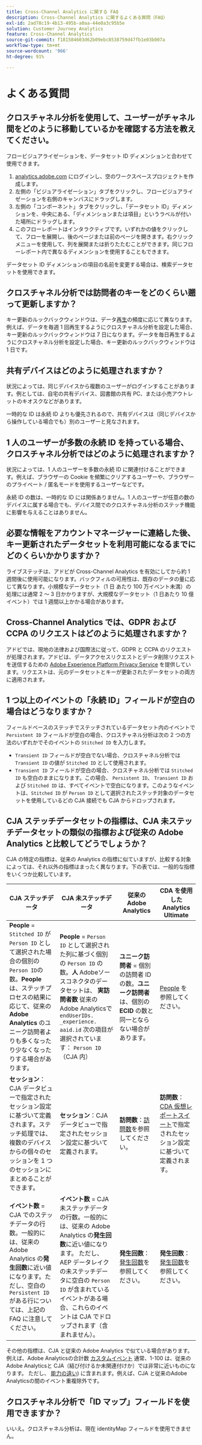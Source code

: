 ```yaml
---
title: Cross-Channel Analytics に関する FAQ
description: Cross-Channel Analytics に関するよくある質問（FAQ）
exl-id: 2ad78c19-4b13-495b-a0aa-44e0a3c95b5e
solution: Customer Journey Analytics
feature: Cross-Channel Analytics
source-git-commit: f181584603d62b09ebc8538759d47fb1e03b007a
workflow-type: tm+mt
source-wordcount: '966'
ht-degree: 91%

---
```


# よくある質問

## クロスチャネル分析を使用して、ユーザーがチャネル間をどのように移動しているかを確認する方法を教えてください。

フロービジュアライゼーションを、データセット ID ディメンションと合わせて使用できます。

1. [analytics.adobe.com](https://analytics.adobe.com) にログインし、空のワークスペースプロジェクトを作成します。
2. 左側の「ビジュアライゼーション」タブをクリックし、フロービジュアライゼーションを右側のキャンバスにドラッグします。
3. 左側の「コンポーネント」タブをクリックし、「データセット ID」ディメンションを、中央にある、「ディメンションまたは項目」というラベルが付いた場所にドラッグします。
4. このフローレポートはインタラクティブです。いずれかの値をクリックして、フローを展開し、後のページまたは前のページを開きます。右クリックメニューを使用して、列を展開または折りたたむことができます。同じフローレポート内で異なるディメンションを使用することもできます。

データセット ID ディメンションの項目の名前を変更する場合は、検索データセットを使用できます。

## クロスチャネル分析では訪問者のキーをどのくらい遡って更新しますか？

キー更新のルックバックウィンドウは、データ[再生](replay.md)の頻度に応じて異なります。例えば、データを毎週 1 回再生するようにクロスチャネル分析を設定した場合、キー更新のルックバックウィンドウは 7 日になります。データを毎日再生するようにクロスチャネル分析を設定した場合、キー更新のルックバックウィンドウは 1 日です。

## 共有デバイスはどのように処理されますか？

状況によっては、同じデバイスから複数のユーザーがログインすることがあります。例としては、自宅の共有デバイス、図書館の共有 PC、または小売アウトレットのキオスクなどがあります。

一時的な ID は永続 ID よりも優先されるので、共有デバイスは（同じデバイスから操作している場合でも）別のユーザーと見なされます。

## 1 人のユーザーが多数の永続 ID を持っている場合、クロスチャネル分析ではどのように処理されますか？

状況によっては、1 人のユーザーを多数の永続 ID に関連付けることができます。例えば、ブラウザーの Cookie を頻繁にクリアするユーザーや、ブラウザーのプライベート / 匿名モードを使用するユーザーなどです。

永続 ID の数は、一時的な ID には関係ありません。1 人のユーザーが任意の数のデバイスに属する場合でも、デバイス間でのクロスチャネル分析のステッチ機能に影響を与えることはありません。

## 必要な情報をアカウントマネージャーに連絡した後、キー更新されたデータセットを利用可能になるまでにどのくらいかかりますか？

ライブステッチは、アドビが Cross-Channel Analytics を有効にしてから約 1 週間後に使用可能になります。バックフィルの可用性は、既存のデータの量に応じて異なります。小規模なデータセット（1 日 あたり 100 万イベント未満）の処理には通常 2 ～ 3 日かかりますが、大規模なデータセット（1 日あたり 10 億イベント）では 1 週間以上かかる場合があります。

## Cross-Channel Analytics では、GDPR および CCPA のリクエストはどのように処理されますか？

アドビでは、現地の法律および国際法に従って、GDPR と CCPA のリクエストが処理されます。アドビは、データアクセスリクエストとデータ削除リクエストを送信するための [Adobe Experience Platform Privacy Service](https://experienceleague.adobe.com/docs/experience-platform/privacy/home.html?lang=ja) を提供しています。リクエストは、元のデータセットとキーが更新されたデータセットの両方に適用されます。

## 1 つ以上のイベントの「永続 ID」フィールドが空白の場合はどうなりますか？

フィールドベースのステッチでステッチされているデータセット内のイベントで `Persistent ID` フィールドが空白の場合、クロスチャネル分析は次の 2 つの方法のいずれかでそのイベントの `Stitched ID` を入力します。
* `Transient ID` フィールドが空白でない場合、クロスチャネル分析では `Transient ID` の値が `Stitched ID` として使用されます。
* `Transient ID` フィールドが空白の場合、クロスチャネル分析では `Stitched ID` も空白のままになります。この場合、 `Persistent ID`、 `Transient ID` および `Stitched ID` は、すべてイベントで空白になります。このようなイベントは、`Stitched ID` が `Person ID` として選択されたステッチ対象のデータセットを使用しているどの CJA 接続でも CJA からドロップされます。

## CJA ステッチデータセットの指標は、CJA 未ステッチデータセットの類似の指標および従来の Adobe Analytics と比較してどうでしょうか？

CJA の特定の指標は、従来の Analytics の指標に似ていますが、比較する対象によっては、それ以外の指標はまったく異なります。下の表では、一般的な指標をいくつか比較しています。

| **CJA ステッチデータ** | **CJA 未ステッチデータ** | **従来の Adobe Analytics** | **CDA を使用した Analytics Ultimate** |
| ----- | ----- | ----- | ----- |
| **People** = `Stitched ID` が `Person ID` として選択された場合の個別の `Person ID`の数。**People** は、ステッチプロセスの結果に応じて、従来の **Adobe Analytics** のユニーク訪問者よりも多くなったり少なくなったりする場合があります。 | **People** = `Person ID` として選択された列に基づく個別の `Person ID` の数。**人** Adobeソースコネクタのデータセットは、 **実訪問者数** 従来のAdobe Analyticsで `endUserIDs. _experience. aaid.id` 次の項目が選択されています： `Person ID` （CJA 内） | **ユニーク訪問者** = 個別の訪問者 ID の数。**ユニーク訪問者**&#x200B;は、個別の **ECID** の数と同一とならない場合があります。 | [People](https://experienceleague.adobe.com/docs/analytics/components/metrics/people.html?lang=ja) を参照してください。 |
| **セッション**：CJA データビューで指定されたセッション設定に基づいて定義されます。ステッチ処理では、複数のデバイスからの個々のセッションを 1 つのセッションにまとめることができます。 | **セッション**：CJA データビューで指定されたセッション設定に基づいて定義されます。 | **訪問数**：[訪問数](https://experienceleague.adobe.com/docs/analytics/components/metrics/visits.html?lang=ja)を参照してください。 | **訪問数**：[CDA 仮想レポートスイート](https://experienceleague.adobe.com/docs/analytics/components/cda/setup.html?lang=ja)で指定されたセッション設定に基づいて定義されます。 |
| **イベント数** = CJA でのステッチデータの行数。一般的には、従来の Adobe Analytics の&#x200B;**発生回数**&#x200B;に近い値になります。ただし、空白の `Persistent ID` がある行については、上記の FAQ に注意してください。 | **イベント数** = CJA 未ステッチデータの行数。一般的には、従来の Adobe Analytics の&#x200B;**発生回数**&#x200B;に近い値になります。 ただし、AEP データレイクの未ステッチデータに空白の `Person ID` が含まれているイベントがある場合、これらのイベントは CJA でドロップされます（含まれません）。 | **発生回数**：[発生回数](https://experienceleague.adobe.com/docs/analytics/components/metrics/occurrences.html?lang=ja)を参照してください。 | **発生回数**：[発生回数](https://experienceleague.adobe.com/docs/analytics/components/metrics/occurrences.html)を参照してください。 |

その他の指標は、CJA と従来の Adobe Analytics で似ている場合があります。例えば、Adobe Analyticsの合計数 [カスタムイベント](https://experienceleague.adobe.com/docs/analytics/components/metrics/custom-events.html?lang=ja) 通常、1-100 は、従来のAdobe Analyticsと CJA（結び付けるか未関連付けか）では非常に近いものになります。 ただし、 [能力の違い](/help/getting-started/aa-vs-cja/cja-aa.md)) に含まれます。例えば、CJA と従来のAdobe Analyticsの間のイベント重複除外です。

## クロスチャネル分析で「ID マップ」フィールドを使用できますか？

いいえ。クロスチャネル分析は、現在 identityMap フィールドを使用できません。
